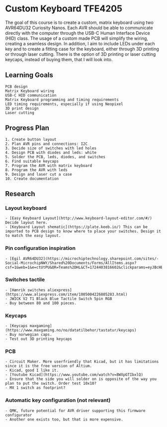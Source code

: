 # Custom Keyboard TFE4205
The goal of this course is to create a custom, matrix keyboard using two AVR64DU32 Curiosity Nanos. Each AVR should be able to communicate directly with the computer through the USB-C Human Interface Device (HID) class. The usage of a custom made PCB will simplify the wiring, creating a seamless design. In addition, I aim to include LEDs under each key and to create a fitting case for the keyboard, either through 3D printing or through laser cutting. There is the option of 3D printing or laser cutting keycaps, instead of buying them, that I will look into.

## Learning Goals
    PCB design
    Matrix Keyboard wiring
    USB-C HID communication
    Matrix Keyboard programming and timing requirements
    LED timing requirements, especially if using Neopixel
    3D print design
    Laser cutting

## Progress Plan
    1. Create button layout
    2. Plan AVR pins and connections: I2C
    3. Decide size of switches with led holes
    4. Design PCB with diodes and leds: white
    5. Solder the PCB, leds, diodes, and switches
    6. Find suitable keycaps
    7. Program the AVR with matrix keyboard
    8. Program the AVR with leds
    9. Design and laser cut a case
    10. Create documentation

## Research
### Layout keyboard
    - [Easy Keyboard Layout](http://www.keyboard-layout-editor.com/#/) Decide layout here.
    - [Keyboard Layout shematic](https://plate.keeb.io/) This can be imported to PCB design to know where to place your switches. Design it to match the easy layout.
### Pin configuration inspiration
    - [Egil AVR64DU32](https://microchiptechnology.sharepoint.com/sites/-Social-MicrochipNWY/Shared%20Documents/Forms/AllItems.aspx?csf=1&web=1&e=ctUtPU&OR=Teams%2DHL&CT=1724403816602&clickparams=eyJBcHBOYW1lIjoiVGVhbXMtRGVza3RvcCIsIkFwcFZlcnNpb24iOiI0OS8yNDA3MTEyODgyNSIsIkhhc0ZlZGVyYXRlZFVzZXIiOmZhbHNlfQ%3D%3D&CID=77a67734%2D11af%2D48a6%2Da172%2Daa657659c86b&FolderCTID=0x0120006C706D502BA4B44C81E51DD69E7A3A13&id=%2Fsites%2F%2DSocial%2DMicrochipNWY%2FShared%20Documents%2FSocial%20Electronics%2Fkeyboards)
### Switches tactile 
    - [Hænrik switches aliexpress](https://www.aliexpress.com/item/1005004226805283.html)
    - JWICK V2 T1 Black Blue Tactile Switch 5pin RGB
    - Buy between 80 and 100 pieces.
### Keycaps
    - [Keycaps maxgaming](https://www.maxgaming.no/no/datatilbehor/tastatur/keycaps)
    - Buy norwegian caps.
    - Test out 3D printing keycaps
### PCB 
    - Circuit Maker. More userfriendly that Kicad, but it has limitations since it is the free version of Altium.
    - Kicad, good I like it.
    - [Youtube Kicad](https://www.youtube.com/watch?v=8WXpGTIbxlQ)
    - Ensure that the side you will solder on is opposite of the way you plan to put the switch. Order test 10x10?
    - MX 1 switch as footprint?
### Automatic key configuration (not relevant)
    - QMK, future potential for AVR driver supporting this firmware configurator
    - Another one exists too, but that is more expensive.
